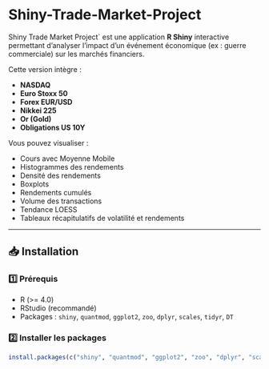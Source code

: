 # Shiny-Trade-Market-Project
Shiny Trade Market Project` est une application **R Shiny** interactive permettant d’analyser l’impact d’un événement économique (ex : guerre commerciale) sur les marchés financiers.

Cette version intègre :
- **NASDAQ**
- **Euro Stoxx 50**
- **Forex EUR/USD**
- **Nikkei 225**
- **Or (Gold)**
- **Obligations US 10Y**

Vous pouvez visualiser :
- Cours avec Moyenne Mobile
- Histogrammes des rendements
- Densité des rendements
- Boxplots
- Rendements cumulés
- Volume des transactions
- Tendance LOESS
- Tableaux récapitulatifs de volatilité et rendements

---

## 📥 Installation

### 1️⃣ Prérequis

- R (>= 4.0)
- RStudio (recommandé)
- Packages : `shiny`, `quantmod`, `ggplot2`, `zoo`, `dplyr`, `scales`, `tidyr`, `DT`

### 2️⃣ Installer les packages

```R
install.packages(c("shiny", "quantmod", "ggplot2", "zoo", "dplyr", "scales", "tidyr", "DT"))
